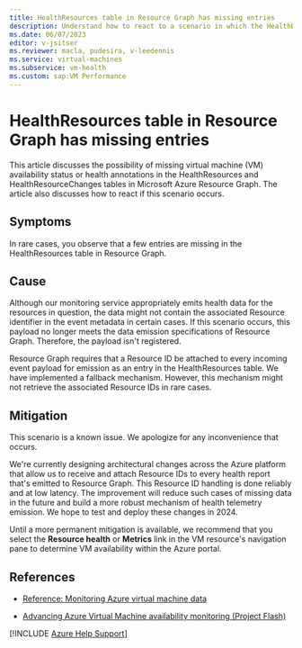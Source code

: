 ```yaml
---
title: HealthResources table in Resource Graph has missing entries
description: Understand how to react to a scenario in which the HealthResources table in Azure Resource Graph has missing entries.
ms.date: 06/07/2023
editor: v-jsitser
ms.reviewer: macla, pudesira, v-leedennis
ms.service: virtual-machines
ms.subservice: vm-health
ms.custom: sap:VM Performance
---
```

# HealthResources table in Resource Graph has missing entries

This article discusses the possibility of missing virtual machine (VM) availability status or health annotations in the HealthResources and HealthResourceChanges tables in Microsoft Azure Resource Graph. The article also discusses how to react if this scenario occurs.

## Symptoms

In rare cases, you observe that a few entries are missing in the HealthResources table in Resource Graph.

## Cause

Although our monitoring service appropriately emits health data for the resources in question, the data might not contain the associated Resource identifier in the event metadata in certain cases. If this scenario occurs, this payload no longer meets the data emission specifications of Resource Graph. Therefore, the payload isn't registered.

Resource Graph requires that a Resource ID be attached to every incoming event payload for emission as an entry in the HealthResources table. We have implemented a fallback mechanism. However, this mechanism might not retrieve the associated Resource IDs in rare cases.

## Mitigation

This scenario is a known issue. We apologize for any inconvenience that occurs.

We're currently designing architectural changes across the Azure platform that allow us to receive and attach Resource IDs to every health report that's emitted to Resource Graph. This Resource ID handling is done reliably and at low latency. The improvement will reduce such cases of missing data in the future and build a more robust mechanism of health telemetry emission. We hope to test and deploy these changes in 2024.

Until a more permanent mitigation is available, we recommend that you select the **Resource health** or **Metrics** link in the VM resource's navigation pane to determine VM availability within the Azure portal.

## References

- [Reference: Monitoring Azure virtual machine data](/azure/virtual-machines/monitor-vm-reference)

- [Advancing Azure Virtual Machine availability monitoring (Project Flash)](https://azure.microsoft.com/blog/advancing-azure-virtual-machine-availability-monitoring-with-project-flash-update/)

[!INCLUDE [Azure Help Support](../../../includes/azure-help-support.md)]
